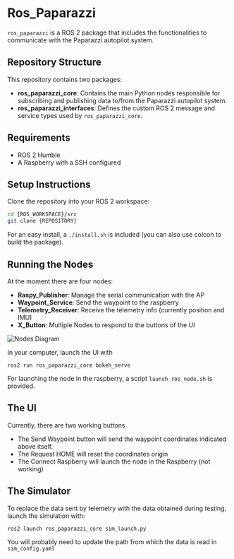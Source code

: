 # Ros_Paparazzi

`ros_paparazzi` is a ROS 2 package that includes the functionalities to communicate with the Paparazzi autopilot system.

## Repository Structure

This repository contains two packages:

- **ros_paparazzi_core**: Contains the main Python nodes responsible for subscribing and publishing data to/from the Paparazzi autopilot system.
- **ros_paparazzi_interfaces**: Defines the custom ROS 2 message and service types used by `ros_paparazzi_core`.

## Requirements

- ROS 2 Humble
- A Raspberry with a SSH configured


## Setup Instructions

Clone the repository into your ROS 2 workspace:

```bash
cd {ROS_WORKSPACE}/src
git clone {REPOSITORY}
```

For an easy install, a `./install.sh` is included (you can also use colcon to build the package).


## Running the Nodes

At the moment there are four nodes:
- **Raspy_Publisher**: Manage the serial communication with the AP
- **Waypoint_Service**: Send the waypoint to the raspberry
- **Telemetry_Receiver**: Receive the telemetry info (currently position and IMU)
- **X_Button**: Multiple Nodes to respond to the buttons of the UI

![Nodes Diagram](rosgraph3.png)

In your computer, launch the UI with
```
ros2 run ros_paparazzi_core bokeh_serve
```

For launching the node in the raspberry, a script `launch_ros_node.sh` is provided.

<!--  
Launch files are provided to make running the nodes easier.
Use `main_launch.py` for launching the nodes that will run indefinitely

```
ros2 launch ros_paparazzi_core main_launch.py
```

Use `send_launch.py` to send a waypoint to the autopilot

```
ros2 launch ros_paparazzi_core send_launch.py
``` -->

<!-- TODO: Add the ROS argument instructions -->


## The UI

Currently, there are two working buttons
- The Send Waypoint button will send the waypoint coordinates indicated above itself.
- The Request HOME will reset the coordinates origin
- The Connect Raspberry will launch the node in the Raspberry (not working)


## The Simulator

To replace the data sent by telemetry with the data obtained during testing, launch the simulation with: 
```
ros2 launch ros_paparazzi_core sim_launch.py
```

You will probably need to update the path from which the data is read in `sim_config.yaml`



